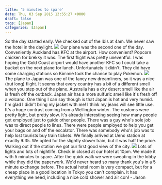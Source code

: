 ```yaml
---
title: '5 minutes to spare'
date: Thu, 03 Sep 2015 13:55:27 +0000
draft: false
tags: [Japan]
categories: [Japan]
---
```


So the day started early. We checked out of the Ibis at 4am. We never saw the hotel in the daylight. [![](https://jovialdragon.files.wordpress.com/2015/09/img_0809-0.jpg)](https://jovialdragon.files.wordpress.com/2015/09/img_0809-0.jpg) Our plane was the second one of the day. Conveniently Auckland has KFC at the airport. How convenient? Popcorn chicken for brekky it was. The first flight was pretty uneventful. I was hoping the Gold Coast airport would have another KFC so I could take a bucket on the next plane for lunch. Unfortunately it didn't. They did have some charging stations so Kimmie took the chance to play Pokemon. [![](https://jovialdragon.files.wordpress.com/2015/09/img_0810.jpg)](https://jovialdragon.files.wordpress.com/2015/09/img_0810.jpg) The plane to Japan was one of the fancy new dreamliners, so it was a nice (but long) flight. It seems that every country has a bit of a different smell when you step out of the plane. Australia has a dry desert smell like the air is fresh off the outback. Japan air has a more sulfuric smell like it's fresh off a volcano. One thing I can say though is that Japan is hot and very humid. I'm glad I didn't bring my jacket with me! I think my jeans will see little use. It's a huge contrast coming from a Wellington winter. The customs were pretty light, but pretty slow. It's already interesting seeing how many people get employed just to guide other people. There was a guy who's sole job was to direct people to lines. There were people employed to help you get your bags on and off the escalator. There was somebody who's job was to help lost tourists buy train tickets. We finally arrived at Ueno station at exactly 9:35. We opted for the slightly slower train, but it was half the price. Walking out if the station we got our first good view of the city. [![](https://jovialdragon.files.wordpress.com/2015/09/img_0814.jpg)](https://jovialdragon.files.wordpress.com/2015/09/img_0814.jpg) Lots of lights and lots of nightlife. Check in closed at our hotel at 10pm. We made it with 5 minutes to spare. After the quick walk we were sweating in the lobby while they did the paperwork. We'd never heard so many thank you's in a 5 minute exchange before. The actual hotel room is very compact, but for a cheap place in a good location in Tokyo you can't complain. It has everything we need, including a nice cold shower and air con! - Jason